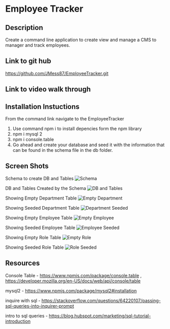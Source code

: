 # Employee Tracker

## Description
Create a command line application to create view and manage a CMS to manager and track employees.

## Link to git hub

https://github.com/JMess87/EmployeeTracker.git

## Link to video walk through




## Installation Instuctions
From the command link navigate to the EmployeeTracker

1. Use command npm i to install depencies form the npm library
2. npm i mysql 2
3. npm i console.table
4. Go ahead and create your database and seed it with the information that can be found in the schema file in the db folder.

## Screen Shots

Schema to create DB and Tables
![Schema](https://user-images.githubusercontent.com/116509586/230740386-daf092b4-e837-4b08-b345-0f820616b6ad.jpg)

DB and Tables Created by the Schema
![DB and Tables](https://user-images.githubusercontent.com/116509586/230740413-d41ed302-35db-408a-acba-c222531f50bd.jpg)

Showing Empty Department Table
![Empty Department](https://user-images.githubusercontent.com/116509586/230740432-0ce127f4-05ea-486b-9add-bb6a21b42680.jpg)

Showing Seeded Department Table
![Department Seeded](https://user-images.githubusercontent.com/116509586/230740451-d3267a88-ffb6-454b-8a2d-32867c62cd6c.jpg)

Showing Empty Employee Table
![Empty Employee](https://user-images.githubusercontent.com/116509586/230740436-585fba2b-e0fb-4f50-9802-f269cc2d8d2f.jpg)

Showing Seeded Employee Table
![Employee Seeded](https://user-images.githubusercontent.com/116509586/230740458-e898cbee-9ccf-40d9-b9fd-b4bacbcfdc6a.jpg)

Showing Empty Role Table
![Empty Role](https://user-images.githubusercontent.com/116509586/230740445-a7128454-c560-45fe-bea7-9180b97296c9.jpg)

Showing Seeded Role Table
![Role Seeded](https://user-images.githubusercontent.com/116509586/230740463-ef74707e-c12f-41a7-8d13-61821a44e74b.jpg)


## Resources

Console Table - https://www.npmjs.com/package/console.table , https://developer.mozilla.org/en-US/docs/web/api/console/table

mysql2 - https://www.npmjs.com/package/mysql2#installation

inquire with sql - https://stackoverflow.com/questions/64220107/passing-sql-queries-into-inquirer-prompt

intro to sql queries - https://blog.hubspot.com/marketing/sql-tutorial-introduction
